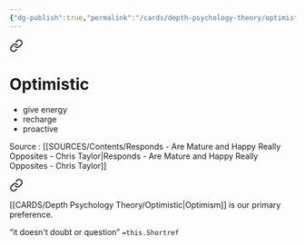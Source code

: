 ```yaml
---
{"dg-publish":true,"permalink":"/cards/depth-psychology-theory/optimistic/","noteIcon":"1","created":"2022-12-31T18:18:57.786+01:00","updated":"2023-06-12T12:16:36.302+02:00"}
---
```




<div class="transclusion internal-embed is-loaded"><a class="markdown-embed-link" href="/sources/contents/responds-are-mature-and-happy-really-opposites-chris-taylor/#optimistic" aria-label="Open link"><svg xmlns="http://www.w3.org/2000/svg" width="24" height="24" viewBox="0 0 24 24" fill="none" stroke="currentColor" stroke-width="2" stroke-linecap="round" stroke-linejoin="round" class="svg-icon lucide-link"><path d="M10 13a5 5 0 0 0 7.54.54l3-3a5 5 0 0 0-7.07-7.07l-1.72 1.71"></path><path d="M14 11a5 5 0 0 0-7.54-.54l-3 3a5 5 0 0 0 7.07 7.07l1.71-1.71"></path></svg></a><div class="markdown-embed">



# Optimistic 
- give energy
- recharge
- proactive


</div></div>

Source :  [[SOURCES/Contents/Responds - Are Mature and Happy Really Opposites - Chris Taylor\|Responds - Are Mature and Happy Really Opposites - Chris Taylor]] 


<div class="transclusion internal-embed is-loaded"><a class="markdown-embed-link" href="/cards/depth-psychology-theory/primary/#199478" aria-label="Open link"><svg xmlns="http://www.w3.org/2000/svg" width="24" height="24" viewBox="0 0 24 24" fill="none" stroke="currentColor" stroke-width="2" stroke-linecap="round" stroke-linejoin="round" class="svg-icon lucide-link"><path d="M10 13a5 5 0 0 0 7.54.54l3-3a5 5 0 0 0-7.07-7.07l-1.72 1.71"></path><path d="M14 11a5 5 0 0 0-7.54-.54l-3 3a5 5 0 0 0 7.07 7.07l1.71-1.71"></path></svg></a><div class="markdown-embed">



[[CARDS/Depth Psychology Theory/Optimistic\|Optimism]] is our primary preference.  

</div></div>



<div class="transclusion internal-embed is-loaded"><div class="markdown-embed">



“it doesn't doubt or question” `=this.Shortref` 

</div></div>
